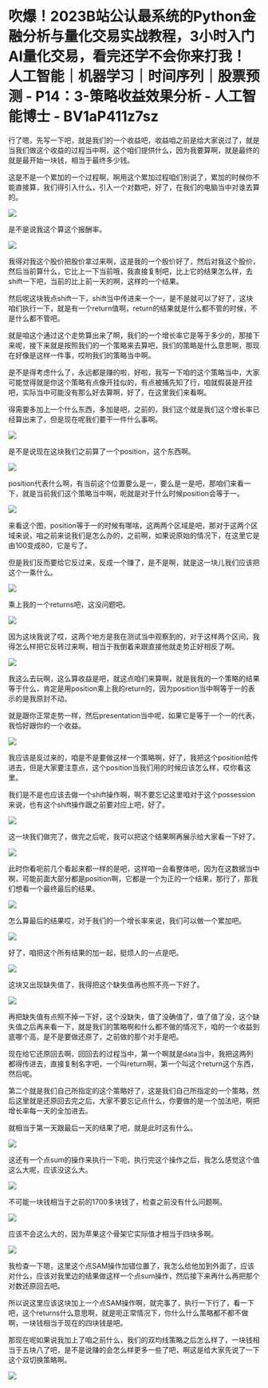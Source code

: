 # 吹爆！2023B站公认最系统的Python金融分析与量化交易实战教程，3小时入门AI量化交易，看完还学不会你来打我！人工智能｜机器学习｜时间序列｜股票预测 - P14：3-策略收益效果分析 - 人工智能博士 - BV1aP411z7sz

行了嗯，先写一下吧，就是我们的一个收益吧，收益咱之前是给大家说过了，就是当我们做这个收益的过程当中啊，这个咱们提供什么，因为我要算啊，就是最终的就是最开始一块钱，相当于最终多少钱。

这是不是一个累加的一个过程啊，啊用这个累加过程咱们别说了，累加的时候你不能直接算，我们得引入什么，引入一个对数吧，好了，在我们的电脑当中对谁去算的。



![](img/332cc8108814706e68a07cfb5e455278_1.png)

是不是说我这个算这个报酬率。

![](img/332cc8108814706e68a07cfb5e455278_3.png)

我得对我这个股价把股价拿过来啊，这是我的一个股价好了，然后对我这个股价，然后当前算什么，它比上一下当前哦，我直接复制吧，比上它的结果怎么样，去shift一下吧，当前的比上前一天的啊，这样的一个结果。

然后呢这块我点shift一下，shift当中传进来一个一，是不是就可以了好了，这块咱们执行一下，就是有一个return值啊，return的结果就是什么都不管的时候，不是什么都不管吧。

就是咱这个通过这个走势算出来了啊，我们的一个增长率它是等于多少的，那接下来呢，接下来就是按照我们的一个策略来去算吧，我们的策略是什么意思啊，那现在好像是这样一件事，哎哟我们的策略当中啊。

是不是得考虑什么了，永远都是赚的啦，好啦，我写一下咱的这个策略当中，大家可能觉得就是你这个策略有点像开挂似的，有点被捕先知了行，咱就假装是开挂吧，实际当中可能没有那么好去算啊，好了，在这里我们来看啊。

得需要多加上一个什么东西，多加是吧，之前的，我们这个就是我们这个增长率已经算出来了，但是现在呢我们要干一件什么事啊。



![](img/332cc8108814706e68a07cfb5e455278_5.png)

是不是说现在这块我们之前算了一个position，这个东西啊。

![](img/332cc8108814706e68a07cfb5e455278_7.png)

position代表什么啊，有当前这个位置要么是一，要么是一是吧，那咱们来看一下，就是当前我们这个策略当中啊，呃就是对于什么时候position会等于一。



![](img/332cc8108814706e68a07cfb5e455278_9.png)

来看这个图，position等于一的时候有哪啥，这两两个区域是吧，那对于这两个区域来说，咱之前来说我们是怎么办的，之前啊，如果说原始的情况下，在这里它是由100变成80，它是亏了。

但是我们反而要给它反过来，反成一个赚了，是不是啊，就是这一块儿我们应该把这个一乘什么。

![](img/332cc8108814706e68a07cfb5e455278_11.png)

乘上我的一个returns吧，这没问题吧。

![](img/332cc8108814706e68a07cfb5e455278_13.png)

因为这块我说了哎，这两个地方是我在测试当中观察到的，对于这样两个区间，我得怎么样把它反转过来啊，相当于我倒着来跟直接他就走势正好相反了啊。



![](img/332cc8108814706e68a07cfb5e455278_15.png)

我这么去玩啊，这么算收益是吧，就这点咱们来算啊，就是我我的一个策略的结果等于什么，肯定是用position乘上我的return的，因为position当中啊等于一的表示的是我原封不动。

就是跟你正常走势一样，然后presentation当中呢，如果它是等于一个一的代表，我恰好跟你的一个收益。



![](img/332cc8108814706e68a07cfb5e455278_17.png)

我应该是反过来的，咱是不是要做这样一个策略啊，好了，我把这个position给传进去，但是大家要注意点，这个position当我们用的时候应该怎么样，哎你看这里。

我们是不是也应该去做一个shift操作啊，啊不要忘记这里咱对于这个possession来说，也有这个shift操作跟之前要对应上吧，好了。



![](img/332cc8108814706e68a07cfb5e455278_19.png)

这一块我们做完了，做完之后呢，我可以把这个结果啊再展示给大家看一下好了。

![](img/332cc8108814706e68a07cfb5e455278_21.png)

此时你看呃前几个看起来都一样的是吧，这样咱一会看整体吧，因为在这数据当中啊，可能前面大部分都是position啊，它都是一个为正的一个结果，那行了，那我们想看一个最终最后的结果。



![](img/332cc8108814706e68a07cfb5e455278_23.png)

怎么算最后的结果哎，对于我们的一个增长率来说，我们可以做一个累加吧。

![](img/332cc8108814706e68a07cfb5e455278_25.png)

好了，咱把这个所有结果的加一起，挺烦人的一点是吧。

![](img/332cc8108814706e68a07cfb5e455278_27.png)

这块又出现缺失值了，我得把这个缺失值再也照不亮一下好了。

![](img/332cc8108814706e68a07cfb5e455278_29.png)

再把缺失值有点照不掉一下好，这个没缺失，值了没确值了，值了值了没，这个缺失值之后再来看一下，就是我们的策略啊和什么都不做的情况下，咱的一个收益到底哪个高，是不是要做还原了，之前做的那个对手是吧。

现在给它还原回去啊，回回去的过程当中，第一个啊就是data当中，我把这两列都得传进去，直接复制名字吧，一个叫return啊，第一个叫这个return这个东西，然后呢。

第二个就是我们自己所指定的这个策略好了，这是我们自己所指定的一个策略，然后这里就是还原回去完之后，大家不要忘记点什么，你要做的是一个加法吧，啊把增长率每一天的全加进去。

就相当于第一天跟最后一天的结果了吧，就是此时这有什么。

![](img/332cc8108814706e68a07cfb5e455278_31.png)

这还有一个点sum的操作来执行一下呃，执行完这个操作之后，我怎么感觉这个值这么大呢，应该没这么大。

![](img/332cc8108814706e68a07cfb5e455278_33.png)

不可能一块钱相当于之前的1700多块钱了，检查之前没有什么问题啊。

![](img/332cc8108814706e68a07cfb5e455278_35.png)

应该不会这么大的，因为苹果这个骨架它实际值才相当于四块多啊。

![](img/332cc8108814706e68a07cfb5e455278_37.png)

我检查一下嗯，这里这个点SAM操作加错位置了，我怎么给他加到外面了，应该对什么，应该对我里边的结果做这样一个点sum操作，然后接下来再什么再把那个对数还原回去吧。

所以说这里应该这块加上一个点SAM操作啊，就完事了，执行一下行了，看一下吧，这个returns什么意思啊，就是呃正常情况下，你什么什么策略都不都不做啊，一块钱相当于现在的四块钱是吧。

那现在呢如果说我加上了咱之前什么，我们的双均线策略之后怎么样了，一块钱相当于五块八了吧，是不是说赚的会怎么样更多一些了吧，啊这是给大家先说了一下这个双切换策略啊。



![](img/332cc8108814706e68a07cfb5e455278_39.png)